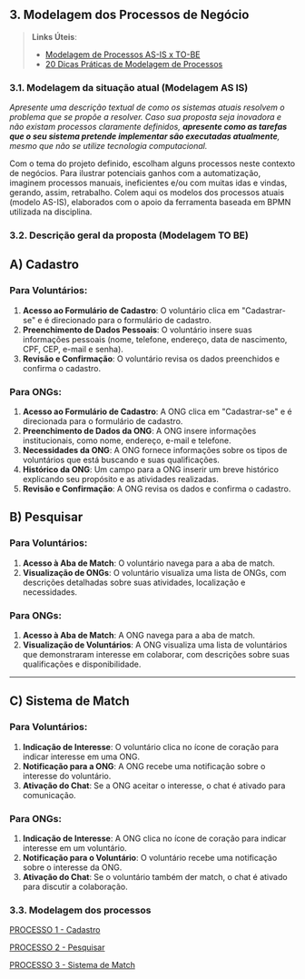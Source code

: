 ## 3. Modelagem dos Processos de Negócio

> **Links Úteis**:
> - [Modelagem de Processos AS-IS x TO-BE](https://dheka.com.br/modelagem-as-is-to-be/)
> - [20 Dicas Práticas de Modelagem de Processos](https://dheka.com.br/20-dicas-praticas-de-modelagem-de-processos/)

### 3.1. Modelagem da situação atual (Modelagem AS IS)

_Apresente uma descrição textual de como os sistemas atuais resolvem o problema que se propõe a resolver.  Caso sua proposta seja inovadora e não existam processos claramente definidos, **apresente como as tarefas que o seu sistema pretende implementar são executadas atualmente**, mesmo que não se utilize tecnologia computacional._

Com o tema do projeto definido, escolham alguns processos neste contexto de negócios. Para ilustrar potenciais ganhos com a automatização, imaginem processos manuais, ineficientes e/ou com muitas idas e vindas, gerando, assim, retrabalho.
Colem aqui os modelos dos processos atuais (modelo AS-IS), elaborados com o apoio da ferramenta baseada em BPMN utilizada na disciplina.

### 3.2. Descrição geral da proposta (Modelagem TO BE)

## A) Cadastro

### Para Voluntários:
1. **Acesso ao Formulário de Cadastro**: O voluntário clica em "Cadastrar-se" e é direcionado para o formulário de cadastro.
2. **Preenchimento de Dados Pessoais**: O voluntário insere suas informações pessoais (nome, telefone, endereço, data de nascimento, CPF, CEP, e-mail e senha).
3. **Revisão e Confirmação**: O voluntário revisa os dados preenchidos e confirma o cadastro.

### Para ONGs:
1. **Acesso ao Formulário de Cadastro**: A ONG clica em "Cadastrar-se" e é direcionada para o formulário de cadastro.
2. **Preenchimento de Dados da ONG**: A ONG insere informações institucionais, como nome, endereço, e-mail e telefone.
3. **Necessidades da ONG**: A ONG fornece informações sobre os tipos de voluntários que está buscando e suas qualificações.
4. **Histórico da ONG**: Um campo para a ONG inserir um breve histórico explicando seu propósito e as atividades realizadas.
5. **Revisão e Confirmação**: A ONG revisa os dados e confirma o cadastro.

## B) Pesquisar

### Para Voluntários:
1. **Acesso à Aba de Match**: O voluntário navega para a aba de match.
2. **Visualização de ONGs**: O voluntário visualiza uma lista de ONGs, com descrições detalhadas sobre suas atividades, localização e necessidades.

### Para ONGs:
1. **Acesso à Aba de Match**: A ONG navega para a aba de match.
2. **Visualização de Voluntários**: A ONG visualiza uma lista de voluntários que demonstraram interesse em colaborar, com descrições sobre suas qualificações e disponibilidade.

---

## C) Sistema de Match

### Para Voluntários:
1. **Indicação de Interesse**: O voluntário clica no ícone de coração para indicar interesse em uma ONG.
2. **Notificação para a ONG**: A ONG recebe uma notificação sobre o interesse do voluntário.
3. **Ativação do Chat**: Se a ONG aceitar o interesse, o chat é ativado para comunicação.

### Para ONGs:
1. **Indicação de Interesse**: A ONG clica no ícone de coração para indicar interesse em um voluntário.
2. **Notificação para o Voluntário**: O voluntário recebe uma notificação sobre o interesse da ONG.
3. **Ativação do Chat**: Se o voluntário também der match, o chat é ativado para discutir a colaboração.

### 3.3. Modelagem dos processos

[PROCESSO 1 - Cadastro](./processos/processo-1-cadastro.md.md "Trata-se da tela de cadastro e login de ONGs e voluntários.")

[PROCESSO 2 - Pesquisar](./processos/processo-2-sistema-match.md "Trata-se da tela de Match d ONGs e voluntários.")

[PROCESSO 3 - Sistema de Match](./processos/processo-3-pesquisar.md "Trata-se da pesquisa de interesses entre ONGs e voluntários.")
